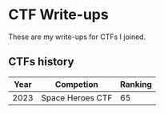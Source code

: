 # CTF Write-ups

These are my write-ups for CTFs I joined.

## CTFs history
| Year | Competion | Ranking |
| ---- | --------- | ------- |
| 2023 | Space Heroes CTF | 65 |
